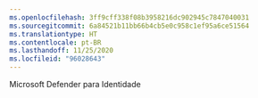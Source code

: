 ```yaml
---
ms.openlocfilehash: 3ff9cff338f08b3958216dc902945c7847040031
ms.sourcegitcommit: 6a84521b11bb66b4cb5e0c958c1ef95a6ce51564
ms.translationtype: HT
ms.contentlocale: pt-BR
ms.lasthandoff: 11/25/2020
ms.locfileid: "96028643"
---
```

Microsoft Defender para Identidade